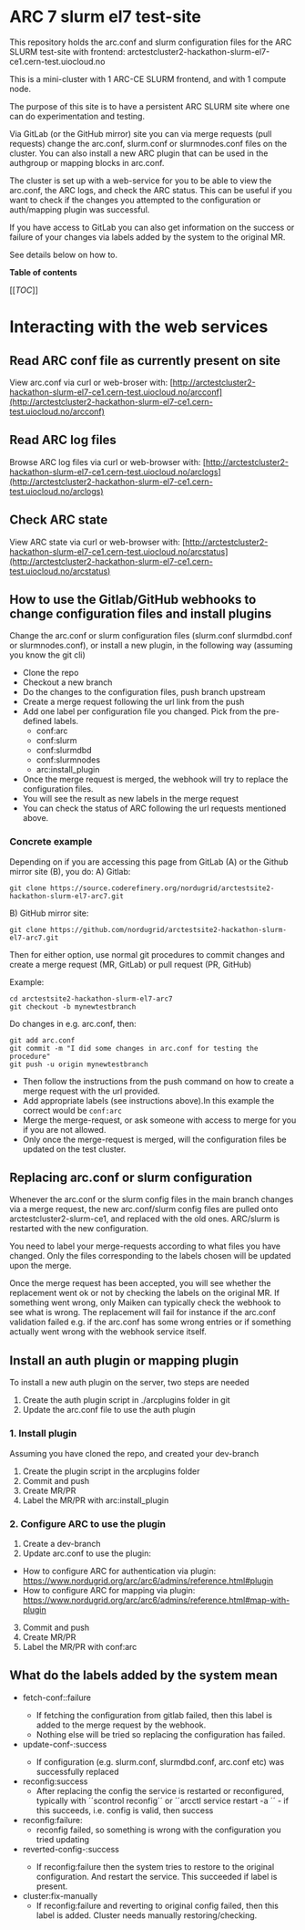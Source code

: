 # ARC 7 slurm el7 test-site
This repository holds the arc.conf and slurm configuration files for the ARC SLURM test-site with frontend: arctestcluster2-hackathon-slurm-el7-ce1.cern-test.uiocloud.no

This is a mini-cluster with 1 ARC-CE SLURM frontend, and with 1 compute node. 

The purpose of this site is to have a persistent ARC SLURM site where one can do experimentation and testing. 

Via GitLab (or the GitHub mirror) site you can via merge requests (pull requests) change the arc.conf, slurm.conf or slurmnodes.conf files on the cluster. 
You can also install a new ARC plugin that can be used in the authgroup or mapping blocks in arc.conf. 

The cluster is set up with a web-service for you to be able to view the arc.conf, the ARC logs, and check the ARC status. This can be useful if you want to check if the changes you attempted to the configuration or auth/mapping plugin was successful. 

If you have access to GitLab you can also get information on the success or failure of your changes via labels added by the system to the original MR.  


See details below  on how to. 

**Table of contents**

[[_TOC_]] 


# Interacting with the web services

## Read ARC conf file as currently  present on site
View arc.conf via curl or web-broser with: [http://arctestcluster2-hackathon-slurm-el7-ce1.cern-test.uiocloud.no/arcconf](http://arctestcluster2-hackathon-slurm-el7-ce1.cern-test.uiocloud.no/arcconf)

## Read ARC log files
Browse ARC log files via curl or web-browser with: [http://arctestcluster2-hackathon-slurm-el7-ce1.cern-test.uiocloud.no/arclogs](http://arctestcluster2-hackathon-slurm-el7-ce1.cern-test.uiocloud.no/arclogs)


## Check ARC state
View ARC state via curl or web-browser with: [http://arctestcluster2-hackathon-slurm-el7-ce1.cern-test.uiocloud.no/arcstatus](http://arctestcluster2-hackathon-slurm-el7-ce1.cern-test.uiocloud.no/arcstatus)


## How to use the Gitlab/GitHub webhooks to change configuration files and install plugins
Change the arc.conf or slurm configuration files (slurm.conf slurmdbd.conf or slurmnodes.conf), or install a new plugin, in the following way 
(assuming you know the git cli)

- Clone the repo
- Checkout a new branch 
- Do the changes to the configuration files, push branch upstream
- Create a merge request following the url link from the push
- Add one label per configuration file you changed. Pick from the pre-defined labels.  
  - conf:arc 
  - conf:slurm
  - conf:slurmdbd
  - conf:slurmnodes
  - arc:install_plugin
- Once the merge request is merged, the webhook will try to replace the configuration files.
- You will see the result as new labels in the merge request
- You can check the status of ARC following the url requests mentioned above. 


### Concrete example
Depending on if you are accessing this page from GitLab (A) or the Github mirror site (B), you do:
A) Gitlab:

```
git clone https://source.coderefinery.org/nordugrid/arctestsite2-hackathon-slurm-el7-arc7.git
``` 

B) GitHub mirror site:

```
git clone https://github.com/nordugrid/arctestsite2-hackathon-slurm-el7-arc7.git
``` 

Then for either option, use normal git procedures to commit changes and create a merge request (MR, GitLab) or pull request (PR, GitHub)

Example:

```
cd arctestsite2-hackathon-slurm-el7-arc7
git checkout -b mynewtestbranch
```

Do changes in e.g. arc.conf, then:

```
git add arc.conf
git commit -m "I did some changes in arc.conf for testing the procedure"
git push -u origin mynewtestbranch
``` 

- Then follow the instructions from the push command on how to create a merge request with the url provided. 
- Add appropriate labels (see instructions above).In this example the correct would be `conf:arc`
- Merge the merge-request, or ask someone with access to merge for you if you are not allowed.
- Only once the merge-request is merged, will the configuration files be updated on the test cluster. 



## Replacing arc.conf or slurm configuration

Whenever the arc.conf or the slurm config files in the main branch changes via a merge request, the new arc.conf/slurm config files are pulled onto arctestcluster2-slurm-ce1, and replaced with the old ones. ARC/slurm is restarted with the new configuration. 

You need to label your merge-requests according to what files you have changed. Only the files corresponding to the labels chosen will be updated upon the merge. 

Once the merge request has been accepted, you will see whether the replacement went ok or not by checking the labels on the original MR. If something went wrong, only Maiken can typically check the webhook to see what is wrong. 
The replacement will fail for instance if the arc.conf validation failed e.g. if the arc.conf has some wrong entries or if something actually went wrong with the webhook service itself. 




## Install an auth plugin or mapping plugin
To install a new auth plugin on the server, two steps are needed
1. Create the auth plugin script in ./arcplugins folder in git
2. Update the arc.conf file to use the auth plugin 


### 1. Install plugin
Assuming you have cloned the repo, and created your dev-branch

1. Create the plugin script in the arcplugins folder
2. Commit and push
3. Create MR/PR
4. Label the MR/PR with arc:install_plugin

### 2. Configure ARC to use the plugin

1. Create a dev-branch
2. Update arc.conf to use the plugin:
  - How to configure ARC for authentication via plugin: https://www.nordugrid.org/arc/arc6/admins/reference.html#plugin
  - How to configure ARC for mapping via plugin: https://www.nordugrid.org/arc/arc6/admins/reference.html#map-with-plugin
3. Commit and push
4. Create MR/PR
5. Label the MR/PR with conf:arc



## What do the labels added by the system mean 

- fetch-conf:<conftype>:failure
  - If fetching the configuration from gitlab failed, then this label is added to the merge request by the webhook.
  - Nothing else will be tried so replacing the configuration has failed. 
- update-conf-<conftype>:success 
  - If configuration (e.g. slurm.conf, slurmdbd.conf, arc.conf etc) was successfully replaced
- reconfig:success
  -  After replacing the config the service is restarted or reconfigured, typically with ´´scontrol reconfig´´ or ´´arcctl service restart -a ´´ - if this succeeds, i.e. config is valid, then success
- reconfig:failure: 
  - reconfig failed, so something is wrong with the configuration you tried updating
- reverted-config-<conftype>:success
  - If reconfig:failure then the system tries to restore to the original configuration. And restart the service. This succeeded if label is present.
- cluster:fix-manually 
  - If reconfig:failure and reverting to original config failed, then this label is added. Cluster needs manually restoring/checking. 




